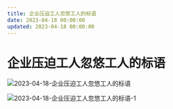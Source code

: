 ```yaml
---
title: 企业压迫工人忽悠工人的标语
date: 2023-04-18 00:00:00
updated: 2023-04-18 00:00:00
---
```


# 企业压迫工人忽悠工人的标语

![2023-04-18-企业压迫工人忽悠工人的标语](assets/2023-04-18-企业压迫工人忽悠工人的标语.jpeg)

![2023-04-18-企业压迫工人忽悠工人的标语-1](assets/2023-04-18-企业压迫工人忽悠工人的标语-1.jpeg)


